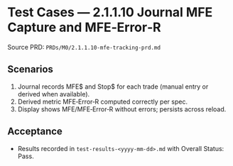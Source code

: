 # Test Cases — 2.1.1.10 Journal MFE Capture and MFE‑Error‑R

Source PRD: `PRDs/M0/2.1.1.10-mfe-tracking-prd.md`

## Scenarios
1. Journal records MFE$ and Stop$ for each trade (manual entry or derived when available).
2. Derived metric MFE‑Error‑R computed correctly per spec.
3. Display shows MFE/MFE‑Error‑R without errors; persists across reload.

## Acceptance
- Results recorded in `test-results-<yyyy-mm-dd>.md` with Overall Status: Pass.


